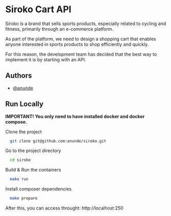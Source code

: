 # Siroko Cart API

Siroko is a brand that sells sports products, especially related to cycling and fitness, primarily through an e-commerce platform.

As part of the platform, we need to design a shopping cart that enables anyone interested in sports products to shop efficiently and quickly.

For this reason, the development team has decided that the best way to implement it is by starting with an API.


## Authors

- [@anunde](https://github.com/anunde)


## Run Locally

**IMPORTANT! You only need to have installed docker and docker compose.**

Clone the project

```bash
  git clone git@github.com:anunde/siroko.git
```

Go to the project directory

```bash
  cd siroko
```

Build & Run the containers

```bash
  make run
```

Install composer dependencies

```bash
  make prepare
```

After this, you can access throught: http://localhost:250